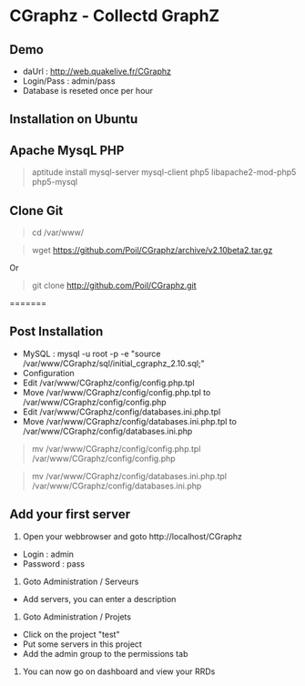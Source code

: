 CGraphz - Collectd GraphZ
=============
Demo
-------
* daUrl : http://web.quakelive.fr/CGraphz
* Login/Pass : admin/pass
* Database is reseted once per hour

Installation on Ubuntu
-------

Apache MysqL PHP
-----
> aptitude install mysql-server mysql-client php5 libapache2-mod-php5 php5-mysql

Clone Git
-----
> cd /var/www/

> wget https://github.com/Poil/CGraphz/archive/v2.10beta2.tar.gz

Or

> git clone http://github.com/Poil/CGraphz.git

=======

Post Installation
-----
* MySQL : mysql -u root -p -e "source /var/www/CGraphz/sql/initial_cgraphz_2.10.sql;"
* Configuration
 * Edit /var/www/CGraphz/config/config.php.tpl
 * Move /var/www/CGraphz/config/config.php.tpl to /var/www/CGraphz/config/config.php
 * Edit /var/www/CGraphz/config/databases.ini.php.tpl
 * Move /var/www/CGraphz/config/databases.ini.php.tpl to /var/www/CGraphz/config/databases.ini.php

> mv /var/www/CGraphz/config/config.php.tpl /var/www/CGraphz/config/config.php

> mv /var/www/CGraphz/config/databases.ini.php.tpl /var/www/CGraphz/config/databases.ini.php

Add your first server
-------
1. Open your webbrowser and goto http://localhost/CGraphz
 * Login : admin
 * Password : pass

1. Goto Administration / Serveurs
 * Add servers, you can enter a description
1. Goto Administration / Projets
 * Click on the project "test"
 * Put some servers in this project
 * Add the admin group to the permissions tab
1. You can now go on dashboard and view your RRDs
